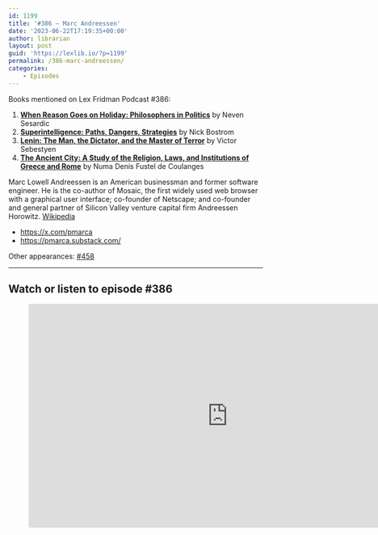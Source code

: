 ```yaml
---
id: 1199
title: '#386 – Marc Andreessen'
date: '2023-06-22T17:19:35+00:00'
author: librarian
layout: post
guid: 'https://lexlib.io/?p=1199'
permalink: /386-marc-andreessen/
categories:
    - Episodes
---
```


Books mentioned on Lex Fridman Podcast #386:

1. [**When Reason Goes on Holiday: Philosophers in Politics**](https://amzn.to/3p9emny) by Neven Sesardic
2. **[Superintelligence: Paths, Dangers, Strategies](https://amzn.to/46vXHvh)** by Nick Bostrom
3. **[Lenin: The Man, the Dictator, and the Master of Terror](https://amzn.to/3NHTxJ3)** by Victor Sebestyen
4. **[The Ancient City: A Study of the Religion, Laws, and Institutions of Greece and Rome](https://amzn.to/42Wkptt)** by Numa Denis Fustel de Coulanges

Marc Lowell Andreessen is an American businessman and former software engineer. He is the co-author of Mosaic, the first widely used web browser with a graphical user interface; co-founder of Netscape; and co-founder and general partner of Silicon Valley venture capital firm Andreessen Horowitz. <a href="https://en.wikipedia.org/wiki/Marc_Andreessen" target="_blank">Wikipedia</a>

- <a href="https://x.com/pmarca" target="_blank">https://x.com/pmarca</a>
- <a href="https://pmarca.substack.com/" target="_blank">https://pmarca.substack.com/</a>

Other appearances: [\#458](/458-marc-andreessen/)

- - - - - -

## Watch or listen to episode #386

<figure class="wp-block-embed is-type-video is-provider-youtube wp-block-embed-youtube wp-embed-aspect-16-9 wp-has-aspect-ratio"><div class="wp-block-embed__wrapper"><iframe allow="accelerometer; autoplay; clipboard-write; encrypted-media; gyroscope; picture-in-picture; web-share" allowfullscreen="" frameborder="0" height="443" loading="lazy" src="https://www.youtube.com/embed/-hxeDjAxvJ8?feature=oembed" title="Marc Andreessen: Future of the Internet, Technology, and AI | Lex Fridman Podcast #386" width="788"></iframe></div></figure>